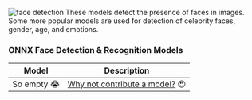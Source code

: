 ![face detection](../../images/top.png)
These models detect the presence of faces in images. Some more popular models are used for detection of celebrity faces, gender, age, and emotions.

### ONNX Face Detection & Recognition Models
|Model |Description |
|-|-|
|So empty :sob:|[Why not contribute a model?](../../contribute.md) :heart_eyes:
